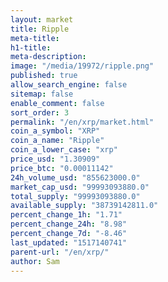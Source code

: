 ```yaml
---
layout: market
title: Ripple
meta-title: 
h1-title: 
meta-description: 
image: "/media/19972/ripple.png"
published: true
allow_search_engine: false
sitemap: false
enable_comment: false
sort_order: 3
permalink: "/en/xrp/market.html"
coin_a_symbol: "XRP"
coin_a_name: "Ripple"
coin_a_lower_case: "xrp"
price_usd: "1.30909"
price_btc: "0.00011142"
24h_volume_usd: "855623000.0"
market_cap_usd: "99993093880.0"
total_supply: "99993093880.0"
available_supply: "38739142811.0"
percent_change_1h: "1.71"
percent_change_24h: "8.98"
percent_change_7d: "-8.46"
last_updated: "1517140741"
parent-url: "/en/xrp/"
author: Sam
---
```



